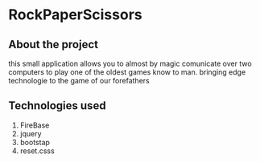 # RockPaperScissors

## About the project
this small application allows you to almost by magic comunicate over two computers to play one of the oldest games know to man. bringing edge technologie to the game of our forefathers

## Technologies used

1. FireBase
2. jquery
3. bootstap
4. reset.csss
